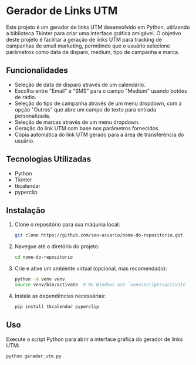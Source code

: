 # Gerador de Links UTM

Este projeto é um gerador de links UTM desenvolvido em Python, utilizando a biblioteca Tkinter para criar uma interface gráfica amigável. O objetivo deste projeto é facilitar a geração de links UTM para tracking de campanhas de email marketing, permitindo que o usuário selecione parâmetros como data de disparo, medium, tipo de campanha e marca.

## Funcionalidades

- Seleção de data de disparo através de um calendário.
- Escolha entre "Email" e "SMS" para o campo "Medium" usando botões de rádio.
- Seleção do tipo de campanha através de um menu dropdown, com a opção "Outros" que abre um campo de texto para entrada personalizada.
- Seleção de marcas através de um menu dropdown.
- Geração do link UTM com base nos parâmetros fornecidos.
- Cópia automática do link UTM gerado para a área de transferência do usuário.

## Tecnologias Utilizadas

- Python
- Tkinter
- tkcalendar
- pyperclip

## Instalação

1. Clone o repositório para sua máquina local:
    ```sh
    git clone https://github.com/seu-usuario/nome-do-repositorio.git
    ```
2. Navegue até o diretório do projeto:
    ```sh
    cd nome-do-repositorio
    ```
3. Crie e ative um ambiente virtual (opcional, mas recomendado):
    ```sh
    python -m venv venv
    source venv/bin/activate  # No Windows use `venv\Scripts\activate`
    ```
4. Instale as dependências necessárias:
    ```sh
    pip install tkcalendar pyperclip
    ```

## Uso

Execute o script Python para abrir a interface gráfica do gerador de links UTM:
```sh
python gerador_utm.py
